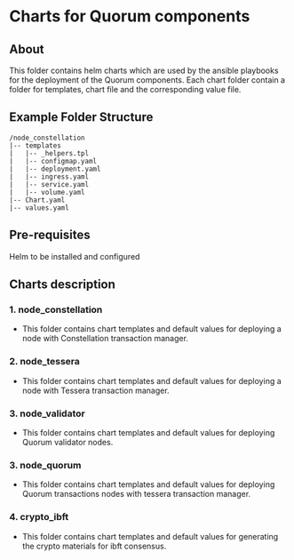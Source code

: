 # Charts for Quorum components

## About
This folder contains helm charts which are used by the ansible playbooks for the deployment of the Quorum components. Each chart folder contain a folder for templates, chart file and the corresponding value file. 

## Example Folder Structure ###
```
/node_constellation
|-- templates
|   |-- _helpers.tpl
|   |-- configmap.yaml
|   |-- deployment.yaml
|   |-- ingress.yaml
|   |-- service.yaml
|   |-- volume.yaml
|-- Chart.yaml
|-- values.yaml
```

## Pre-requisites

 Helm to be installed and configured 

## Charts description ##

### 1. node_constellation ###
- This folder contains chart templates and default values for deploying a node with Constellation transaction manager.
### 2. node_tessera ###
- This folder contains chart templates and default values for deploying a node with Tessera transaction manager.
### 3. node_validator ###
- This folder contains chart templates and default values for deploying Quorum validator nodes.
### 3. node_quorum ###
- This folder contains chart templates and default values for deploying Quorum transactions nodes with tessera transaction manager.
### 4. crypto_ibft ###
- This folder contains chart templates and default values for generating the crypto materials for ibft consensus.
